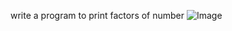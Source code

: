 write a program to print factors of number
![Image](https://github.com/user-attachments/assets/9ad52fe0-296c-4699-a677-f5f5efe3d4e3)
